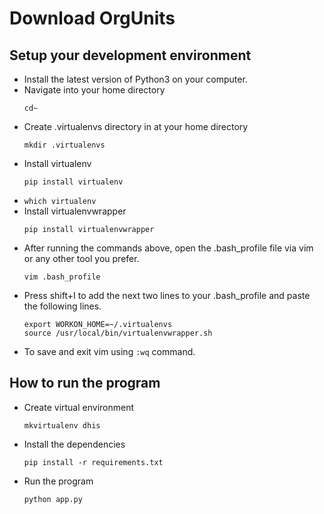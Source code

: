 # Download OrgUnits

## Setup your development environment
- Install the latest version of Python3 on your computer.
- Navigate into your home directory
    ```
    cd~
    ```
- Create .virtualenvs directory in at your home directory 
  ```
  mkdir .virtualenvs
  ```
- Install virtualenv 
  ```
  pip install virtualenv
  ``` 
- ```which virtualenv```
- Install virtualenvwrapper 
  ```
  pip install virtualenvwrapper
  ```
- After running the commands above, open the .bash_profile file via vim or any other tool you prefer.
    ```
    vim .bash_profile
    ```
- Press shift+I to add the next two lines to your .bash_profile and paste the following lines.
    ```
    export WORKON_HOME=~/.virtualenvs
    source /usr/local/bin/virtualenvwrapper.sh
    ```
- To save and exit vim using ```:wq``` command.

## How to run the program
- Create virtual environment
    ```
    mkvirtualenv dhis
    ```
- Install the dependencies
    ```
    pip install -r requirements.txt
    ```
- Run the program
  ```
  python app.py
  ```

